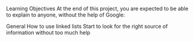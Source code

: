 Learning Objectives
At the end of this project, you are expected to be able to explain to anyone,
without the help of Google:

General
How to use linked lists
Start to look for the right source of information without too much help